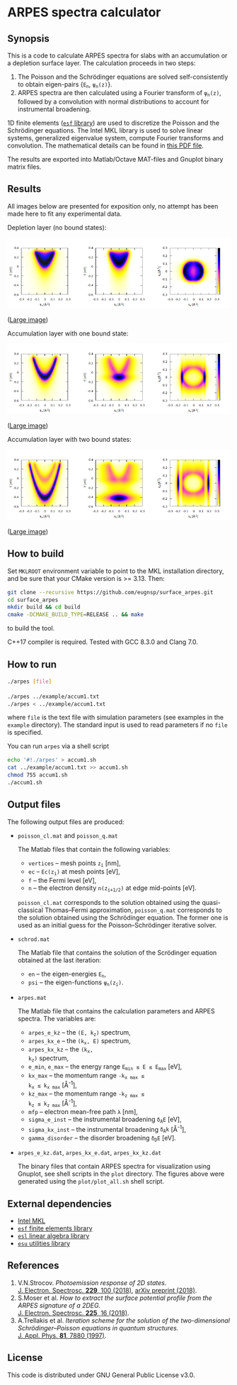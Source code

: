 # ARPES spectra calculator

## Synopsis

This is a code to calculate ARPES spectra for slabs with an accumulation
or a depletion surface layer. The calculation proceeds in two steps:

1. The Poisson and the Schr&ouml;dinger equations are solved self-consistently
   to obtain eigen-pairs {<code>E<sub>n</sub></code>, <code>&psi;<sub>n</sub>(z)</code>}.
2. ARPES spectra are then calculated using a Fourier transform of
   <code>&psi;<sub>n</sub>(z)</code>, followed by a convolution with normal
   distributions to account for instrumental broadening.

1D finite elements ([`esf` library](https://github.com/eugnsp/esf))
are used to discretize the Poisson and the Schr&ouml;dinger equations.
The Intel MKL library is used to solve linear systems, generalized eigenvalue
system, compute Fourier transforms and convolution. The mathematical details
can be found in [this PDF file](doc/model.pdf).

The results are exported into Matlab/Octave MAT-files and Gnuplot binary
matrix files.

## Results

All images below are presented for exposition only, no attempt has been
made here to fit any experimental data.

Depletion layer (no bound states):

![Depletion layer](example/depl_sm.png)

([Large image](example/depl.png))

Accumulation layer with one bound state:

![Accumulation layer with one bound state](example/accum1_sm.png)

([Large image](example/accum1.png))

Accumulation layer with two bound states:

![Accumulation layer with two bound states](example/accum2_sm.png)

([Large image](example/accum2.png))

## How to build

Set `MKLROOT` environment variable to point to the MKL installation directory,
and be sure that your CMake version is >= 3.13. Then:

```sh
git clone --recursive https://github.com/eugnsp/surface_arpes.git
cd surface_arpes
mkdir build && cd build
cmake -DCMAKE_BUILD_TYPE=RELEASE .. && make
```

to build the tool.

C++17 compiler is required. Tested with GCC 8.3.0 and Clang 7.0.

## How to run

```sh
./arpes [file]

./arpes ../example/accum1.txt
./arpes < ../example/accum1.txt
```

where `file` is the text file with simulation parameters (see examples in
the `example` directory). The standard input is used to read parameters
if no `file` is specified.

You can run `arpes` via a shell script

```sh
echo '#!./arpes' > accum1.sh
cat ../example/accum1.txt >> accum1.sh
chmod 755 accum1.sh
./accum1.sh
```

## Output files

The following output files are produced:

* `poisson_cl.mat` and `poisson_q.mat`

  The Matlab files that contain the following variables:

    * `vertices` &ndash; mesh points <code>z<sub>i</sub></code> [nm],
    * `ec` &ndash; <code>Ec(z<sub>i</sub>)</code> at mesh points [eV],
    * `f` &ndash; the Fermi level [eV],
    * `n` &ndash; the electron density <code>n(z<sub>i+1/2</sub>)</code>
	  at edge mid-points [eV].

  `poisson_cl.mat` corresponds to the solution obtained using the quasi-classical
  Thomas&ndash;Fermi approximation, `poisson_q.mat` corresponds to the solution
  obtained using the Schr&ouml;dinger equation. The former one is used as an
  initial guess for the Poisson&ndash;Schr&ouml;dinger iterative solver.

* `schrod.mat`

  The Matlab file that contains the solution of the Scr&ouml;dinger equation
  obtained at the last iteration:

    * `en` &ndash; the eigen-energies <code>E<sub>n</sub></code>,
    * `psi` &ndash; the eigen-functions <code>&psi;<sub>n</sub>(z<sub>i</sub>)</code>.

* `arpes.mat`

  The Matlab file that contains the calculation parameters and ARPES spectra.
  The variables are:

    * `arpes_e_kz` &ndash; the <code>(E, k<sub>z</sub>)</code> spectrum,
    * `arpes_kx_e` &ndash; the <code>(k<sub>x</sub>, E)</code> spectrum,
    * `arpes_kx_kz` &ndash; the <code>(k<sub>x</sub>, k<sub>z</sub>)</code> spectrum,
    * `e_min`, `e_max` &ndash; the energy range <code>E<sub>min</sub> &leq;
	  E &leq; E<sub>max</sub></code> [eV],
    * `kx_max` &ndash; the momentum range <code>-k<sub>x max</sub> &leq; k<sub>x</sub>
	  &leq; k<sub>x max</sub></code> [&angst;<sup>-1</sup>],
    * `kz_max` &ndash; the momentum range <code>-k<sub>z max</sub> &leq; k<sub>z</sub>
	  &leq; k<sub>z max</sub></code> [&angst;<sup>-1</sup>],
    * `mfp` &ndash; electron mean-free path <code>&lambda;</code> [nm],
	* `sigma_e_inst` &ndash; the instrumental broadening <code>&delta;<sub>A</sub>E</code>
	  [eV],
    * `sigma_kx_inst` &ndash; the instrumental broadening <code>&delta;<sub>A</sub>k</code>
	  [&angst;<sup>-1</sup>],
    * `gamma_disorder` &ndash; the disorder broadening <code>&delta;<sub>D</sub>E</code>
	  [eV].

* `arpes_e_kz.dat`, `arpes_kx_e.dat`, `arpes_kx_kz.dat`

  The binary files that contain ARPES spectra for visualization using Gnuplot,
  see shell scripts in the `plot` directory. The figures above were generated using
  the `plot/plot_all.sh` shell script.

## External dependencies

* [Intel MKL](https://software.intel.com/en-us/mkl)
* [`esf` finite elements library](https://github.com/eugnsp/esf)
* [`esl` linear algebra library](https://github.com/eugnsp/esl)
* [`esu` utilities library](https://github.com/eugnsp/esu)

## References

1. V.N.Strocov. *Photoemission response of 2D states.*\
	[J. Electron. Spectrosc. **229**, 100 (2018)](https://doi.org/10.1016/j.elspec.2018.09.001),
	[arXiv preprint (2018)](https://arxiv.org/abs/1801.07505).
2. S.Moser et al. *How to extract the surface potential profile
	from the ARPES signature of a 2DEG.*\
	[J. Electron. Spectrosc. **225**, 16 (2018)](https://doi.org/10.1016/j.elspec.2018.01.008).
3. A.Trellakis et al. *Iteration scheme for the solution of the
	two-dimensional Schr&ouml;dinger&ndash;Poisson equations in quantum
	structures.*\
	[J. Appl. Phys. **81**, 7880 (1997)](https://doi.org/10.1063/1.365396).

## License

This code is distributed under GNU General Public License v3.0.
